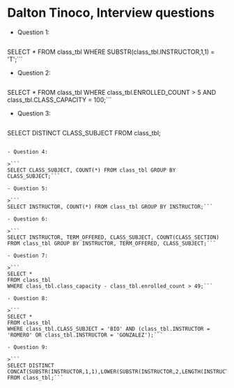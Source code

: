 # Dalton Tinoco, Interview questions

- Question 1:  

>```
SELECT * FROM class_tbl
WHERE SUBSTR(class_tbl.INSTRUCTOR,1,1) = 'T';```

- Question 2:

>```
SELECT * FROM class_tbl
WHERE class_tbl.ENROLLED_COUNT > 5 AND class_tbl.CLASS_CAPACITY = 100;```

- Question 3:

>```
SELECT DISTINCT CLASS_SUBJECT FROM class_tbl;
```

- Question 4:

>```
SELECT CLASS_SUBJECT, COUNT(*) FROM class_tbl GROUP BY CLASS_SUBJECT;```

- Question 5:

>```
SELECT INSTRUCTOR, COUNT(*) FROM class_tbl GROUP BY INSTRUCTOR;```

- Question 6:

>```
SELECT INSTRUCTOR, TERM_OFFERED, CLASS_SUBJECT, COUNT(CLASS_SECTION)
FROM class_tbl GROUP BY INSTRUCTOR, TERM_OFFERED, CLASS_SUBJECT;```

- Question 7:

>```
SELECT *
FROM class_tbl
WHERE class_tbl.class_capacity - class_tbl.enrolled_count > 49;```

- Question 8:

>```
SELECT *
FROM class_tbl
WHERE class_tbl.CLASS_SUBJECT = 'BIO' AND (class_tbl.INSTRUCTOR = 'ROMERO' OR class_tbl.INSTRUCTOR = 'GONZALEZ');```

- Question 9:

>```
SELECT DISTINCT CONCAT(SUBSTR(INSTRUCTOR,1,1),LOWER(SUBSTR(INSTRUCTOR,2,LENGTH(INSTRUCTOR))))
FROM class_tbl;```
